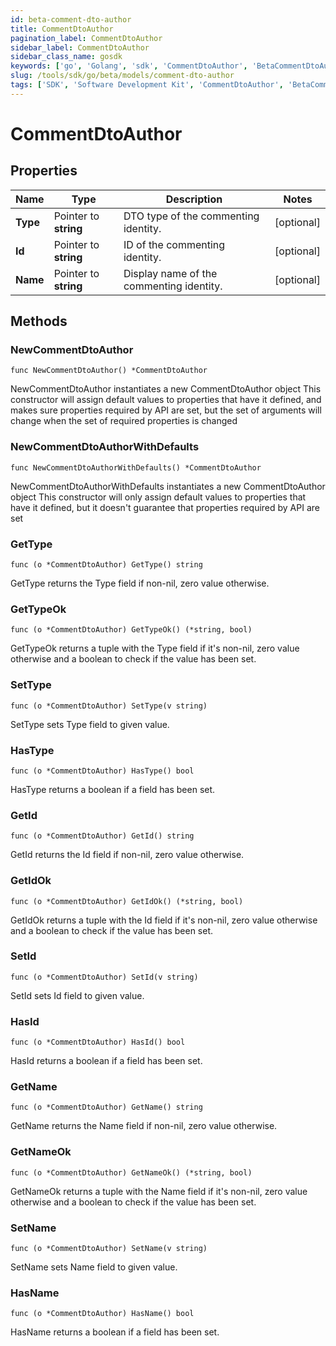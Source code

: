 ```yaml
---
id: beta-comment-dto-author
title: CommentDtoAuthor
pagination_label: CommentDtoAuthor
sidebar_label: CommentDtoAuthor
sidebar_class_name: gosdk
keywords: ['go', 'Golang', 'sdk', 'CommentDtoAuthor', 'BetaCommentDtoAuthor'] 
slug: /tools/sdk/go/beta/models/comment-dto-author
tags: ['SDK', 'Software Development Kit', 'CommentDtoAuthor', 'BetaCommentDtoAuthor']
---
```


# CommentDtoAuthor

## Properties

Name | Type | Description | Notes
------------ | ------------- | ------------- | -------------
**Type** | Pointer to **string** | DTO type of the commenting identity. | [optional] 
**Id** | Pointer to **string** | ID of the commenting identity. | [optional] 
**Name** | Pointer to **string** | Display name of the commenting identity. | [optional] 

## Methods

### NewCommentDtoAuthor

`func NewCommentDtoAuthor() *CommentDtoAuthor`

NewCommentDtoAuthor instantiates a new CommentDtoAuthor object
This constructor will assign default values to properties that have it defined,
and makes sure properties required by API are set, but the set of arguments
will change when the set of required properties is changed

### NewCommentDtoAuthorWithDefaults

`func NewCommentDtoAuthorWithDefaults() *CommentDtoAuthor`

NewCommentDtoAuthorWithDefaults instantiates a new CommentDtoAuthor object
This constructor will only assign default values to properties that have it defined,
but it doesn't guarantee that properties required by API are set

### GetType

`func (o *CommentDtoAuthor) GetType() string`

GetType returns the Type field if non-nil, zero value otherwise.

### GetTypeOk

`func (o *CommentDtoAuthor) GetTypeOk() (*string, bool)`

GetTypeOk returns a tuple with the Type field if it's non-nil, zero value otherwise
and a boolean to check if the value has been set.

### SetType

`func (o *CommentDtoAuthor) SetType(v string)`

SetType sets Type field to given value.

### HasType

`func (o *CommentDtoAuthor) HasType() bool`

HasType returns a boolean if a field has been set.

### GetId

`func (o *CommentDtoAuthor) GetId() string`

GetId returns the Id field if non-nil, zero value otherwise.

### GetIdOk

`func (o *CommentDtoAuthor) GetIdOk() (*string, bool)`

GetIdOk returns a tuple with the Id field if it's non-nil, zero value otherwise
and a boolean to check if the value has been set.

### SetId

`func (o *CommentDtoAuthor) SetId(v string)`

SetId sets Id field to given value.

### HasId

`func (o *CommentDtoAuthor) HasId() bool`

HasId returns a boolean if a field has been set.

### GetName

`func (o *CommentDtoAuthor) GetName() string`

GetName returns the Name field if non-nil, zero value otherwise.

### GetNameOk

`func (o *CommentDtoAuthor) GetNameOk() (*string, bool)`

GetNameOk returns a tuple with the Name field if it's non-nil, zero value otherwise
and a boolean to check if the value has been set.

### SetName

`func (o *CommentDtoAuthor) SetName(v string)`

SetName sets Name field to given value.

### HasName

`func (o *CommentDtoAuthor) HasName() bool`

HasName returns a boolean if a field has been set.


